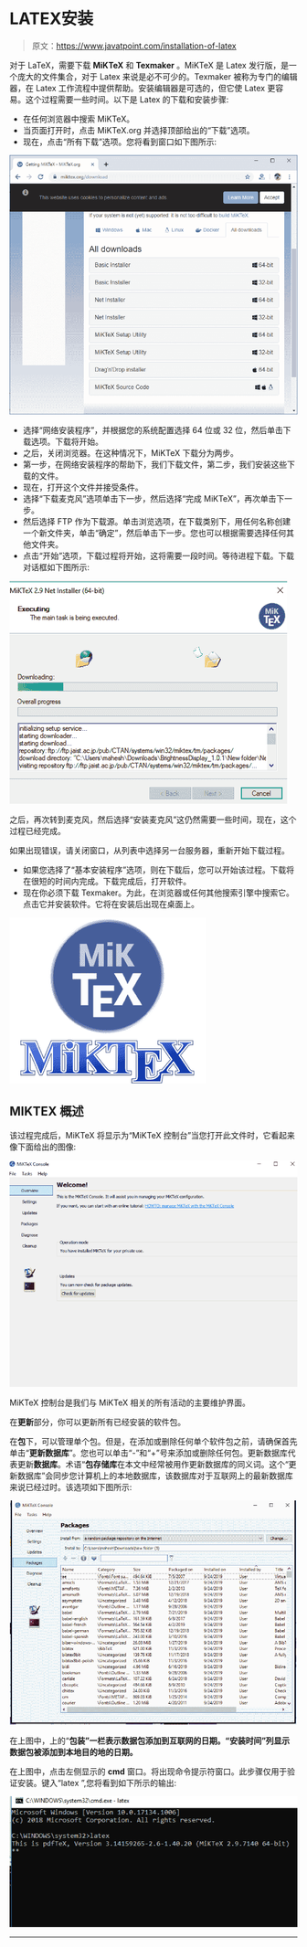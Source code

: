 # LATEX安装

> 原文：<https://www.javatpoint.com/installation-of-latex>

对于 LaTeX，需要下载 **MiKTeX** 和 **Texmaker** 。MiKTeX 是 Latex 发行版，是一个庞大的文件集合，对于 Latex 来说是必不可少的。Texmaker 被称为专门的编辑器，在 Latex 工作流程中提供帮助。安装编辑器是可选的，但它使 Latex 更容易。这个过程需要一些时间。以下是 Latex 的下载和安装步骤:

*   在任何浏览器中搜索 MiKTeX。
*   当页面打开时，点击 MiKTeX.org 并选择顶部给出的“下载”选项。
*   现在，点击“所有下载”选项。您将看到窗口如下图所示:

![Installation of Latex](img/ef6c3ad02c53ab733991db950e153847.png)

*   选择“网络安装程序”，并根据您的系统配置选择 64 位或 32 位，然后单击下载选项。下载将开始。
*   之后，关闭浏览器。在这种情况下，MiKTeX 下载分为两步。
*   第一步，在网络安装程序的帮助下，我们下载文件，第二步，我们安装这些下载的文件。
*   现在，打开这个文件并接受条件。
*   选择“下载麦克风”选项单击下一步，然后选择“完成 MiKTeX”，再次单击下一步。
*   然后选择 FTP 作为下载源。单击浏览选项，在下载类别下，用任何名称创建一个新文件夹，单击“确定”，然后单击下一步。您也可以根据需要选择任何其他文件夹。
*   点击“开始”选项，下载过程将开始，这将需要一段时间。等待进程下载。下载对话框如下图所示:

![Installation of Latex](img/b86f2e8b405abd5ceafe55470ac0883b.png)

之后，再次转到麦克风，然后选择“安装麦克风”这仍然需要一些时间，现在，这个过程已经完成。

如果出现错误，请关闭窗口，从列表中选择另一台服务器，重新开始下载过程。

*   如果您选择了“基本安装程序”选项，则在下载后，您可以开始该过程。下载将在很短的时间内完成。下载完成后，打开软件。
*   现在你必须下载 Texmaker。为此，在浏览器或任何其他搜索引擎中搜索它。点击它并安装软件。它将在安装后出现在桌面上。

![Installation of Latex](img/5f5c1a2d9e9bdf626c0a8396d0583864.png)

## MIKTEX 概述

该过程完成后，MiKTeX 将显示为“MiKTeX 控制台”当您打开此文件时，它看起来像下面给出的图像:

![Installation of Latex](img/8e5d407938b51d51df47daf0c0f56227.png)

MiKTeX 控制台是我们与 MiKTeX 相关的所有活动的主要维护界面。

在**更新**部分，你可以更新所有已经安装的软件包。

在**包**下，可以管理单个包。但是，在添加或删除任何单个软件包之前，请确保首先单击“**更新数据库**”。您也可以单击“-”和“+”号来添加或删除任何包。更新数据库代表更新**数据库**。术语“**包存储库**在本文中经常被用作更新数据库的同义词。这个“更新数据库”会同步您计算机上的本地数据库，该数据库对于互联网上的最新数据库来说已经过时。该选项如下图所示:

![Installation of Latex](img/2942e480b30f2e58648eb42cbeeb9263.png)

在上图中，上的“**包装”一栏表示数据包添加到互联网的日期。“安装时间”列显示数据包被添加到本地目的地的日期。**

在上图中，点击左侧显示的 **cmd** 窗口。将出现命令提示符窗口。此步骤仅用于验证安装。键入“latex ”,您将看到如下所示的输出:

![Installation of Latex](img/144d266c9e40566c38dacb66e46ab180.png)

* * *